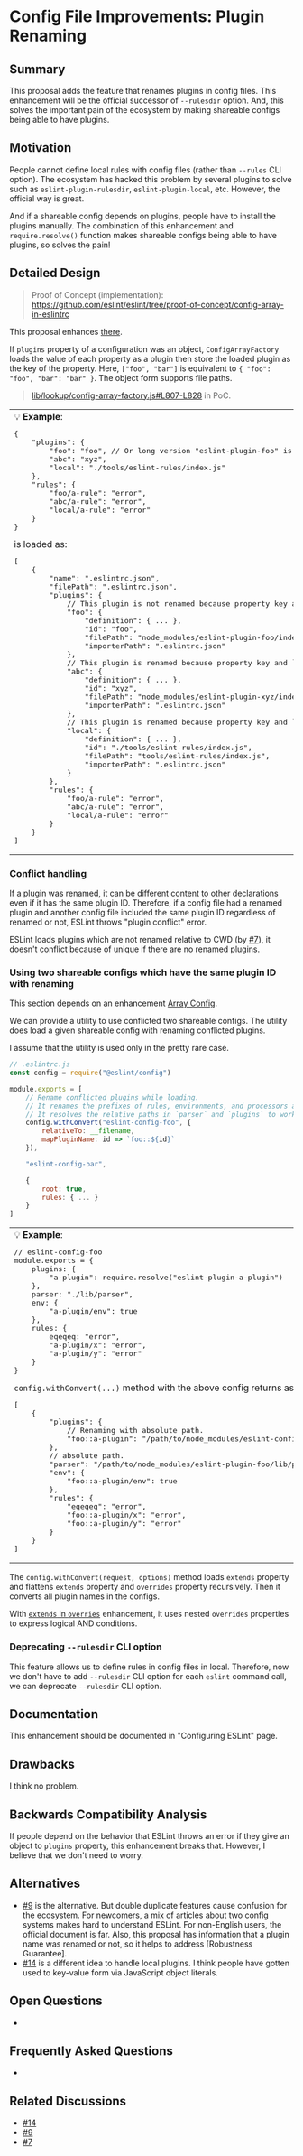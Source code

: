 # Config File Improvements: Plugin Renaming

## Summary

This proposal adds the feature that renames plugins in config files. This enhancement will be the official successor of `--rulesdir` option. And, this solves the important pain of the ecosystem by making shareable configs being able to have plugins.

## Motivation

People cannot define local rules with config files (rather than `--rules` CLI option). The ecosystem has hacked this problem by several plugins to solve such as `eslint-plugin-rulesdir`, `eslint-plugin-local`, etc. However, the official way is great.

And if a shareable config depends on plugins, people have to install the plugins manually. The combination of this enhancement and `require.resolve()` function makes shareable configs being able to have plugins, so solves the pain!

## Detailed Design

> Proof of Concept (implementation): https://github.com/eslint/eslint/tree/proof-of-concept/config-array-in-eslintrc

This proposal enhances [there](README.md#plugin-renaming).

If `plugins` property of a configuration was an object, `ConfigArrayFactory` loads the value of each property as a plugin then store the loaded plugin as the key of the property. Here, `["foo", "bar"]` is equivalent to `{ "foo": "foo", "bar": "bar" }`. The object form supports file paths.

> [lib/lookup/config-array-factory.js#L807-L828](https://github.com/eslint/eslint/blob/fedb0293ef8fb3e2e17d88bdfeb5e5cfb725a282/lib/_lookup/config-array-factory.js#L807-L828) in PoC.

<table><td>
💡 <b>Example</b>:
<pre lang="jsonc">
{
    "plugins": {
        "foo": "foo", // Or long version "eslint-plugin-foo" is OK as well.
        "abc": "xyz",
        "local": "./tools/eslint-rules/index.js"
    },
    "rules": {
        "foo/a-rule": "error",
        "abc/a-rule": "error",
        "local/a-rule": "error"
    }
}
</pre>
is loaded as:
<pre lang="jsonc">
[
    {
        "name": ".eslintrc.json",
        "filePath": ".eslintrc.json",
        "plugins": {
            // This plugin is not renamed because property key and `id` in value is same.
            "foo": {
                "definition": { ... },
                "id": "foo",
                "filePath": "node_modules/eslint-plugin-foo/index.js",
                "importerPath": ".eslintrc.json"
            },
            // This plugin is renamed because property key and `id` in value is different.
            "abc": {
                "definition": { ... },
                "id": "xyz",
                "filePath": "node_modules/eslint-plugin-xyz/index.js",
                "importerPath": ".eslintrc.json"
            },
            // This plugin is renamed because property key and `id` in value is different.
            "local": {
                "definition": { ... },
                "id": "./tools/eslint-rules/index.js",
                "filePath": "tools/eslint-rules/index.js",
                "importerPath": ".eslintrc.json"
            }
        },
        "rules": {
            "foo/a-rule": "error",
            "abc/a-rule": "error",
            "local/a-rule": "error"
        }
    }
]
</pre>
</td></table>

### Conflict handling

If a plugin was renamed, it can be different content to other declarations even if it has the same plugin ID.
Therefore, if a config file had a renamed plugin and another config file included the same plugin ID regardless of renamed or not, ESLint throws "plugin conflict" error.

ESLint loads plugins which are not renamed relative to CWD (by [#7]), it doesn't conflict because of unique if there are no renamed plugins.

### Using two shareable configs which have the same plugin ID with renaming

This section depends on an enhancement [Array Config](minor-01-array-config.md).

We can provide a utility to use conflicted two shareable configs.
The utility does load a given shareable config with renaming conflicted plugins.

I assume that the utility is used only in the pretty rare case.

```js
// .eslintrc.js
const config = require("@eslint/config")

module.exports = [
    // Rename conflicted plugins while loading.
    // It renames the prefixes of rules, environments, and processors at the same time.
    // It resolves the relative paths in `parser` and `plugins` to work file on this file.
    config.withConvert("eslint-config-foo", {
        relativeTo: __filename,
        mapPluginName: id => `foo::${id}`
    }),

    "eslint-config-bar",

    {
        root: true,
        rules: { ... }
    }
]
```

<table><td>
💡 <b>Example</b>:
<pre lang="js">
// eslint-config-foo
module.exports = {
    plugins: {
        "a-plugin": require.resolve("eslint-plugin-a-plugin")
    },
    parser: "./lib/parser",
    env: {
        "a-plugin/env": true
    },
    rules: {
        eqeqeq: "error",
        "a-plugin/x": "error",
        "a-plugin/y": "error"
    }
}
</pre>
<code>config.withConvert(...)</code> method with the above config returns as:
<pre lang="jsonc">
[
    {
        "plugins": {
            // Renaming with absolute path.
            "foo::a-plugin": "/path/to/node_modules/eslint-config-foo/node_modules/eslint-plugin-a-plugin/index.js"
        },
        // absolute path.
        "parser": "/path/to/node_modules/eslint-plugin-foo/lib/parser.js",
        "env": {
            "foo::a-plugin/env": true
        },
        "rules": {
            "eqeqeq": "error",
            "foo::a-plugin/x": "error",
            "foo::a-plugin/y": "error"
        }
    }
]
</pre>
</td></table>

The `config.withConvert(request, options)` method loads `extends` property and flattens `extends` property and `overrides` property recursively. Then it converts all plugin names in the configs.

With [`extends` in `overries`](minor-02-extends-in-overrides.md) enhancement, it uses nested `overrides` properties to express logical AND conditions.

### Deprecating `--rulesdir` CLI option

This feature allows us to define rules in config files in local.
Therefore, now we don't have to add `--rulesdir` CLI option for each `eslint` command call, we can deprecate `--rulesdir` CLI option.

## Documentation

This enhancement should be documented in "Configuring ESLint" page.

## Drawbacks

I think no problem.

## Backwards Compatibility Analysis

If people depend on the behavior that ESLint throws an error if they give an object to `plugins` property, this enhancement breaks that. However, I believe that we don't need to worry.

## Alternatives

- [#9] is the alternative. But double duplicate features cause confusion for the ecosystem. For newcomers, a mix of articles about two config systems makes hard to understand ESLint. For non-English users, the official document is far. Also, this proposal has information that a plugin name was renamed or not, so it helps to address [Robustness Guarantee].
- [#14] is a different idea to handle local plugins. I think people have gotten used to key-value form via JavaScript object literals.

## Open Questions

-

## Frequently Asked Questions

-

## Related Discussions

- [#14]
- [#9]
- [#7]

[#14]: https://github.com/eslint/rfcs/pull/14
[#9]: https://github.com/eslint/rfcs/pull/9
[#7]: https://github.com/eslint/rfcs/pull/7
[Guarantee Robustness]: https://gist.github.com/not-an-aardvark/169bede8072c31a500e018ed7d6a8915
